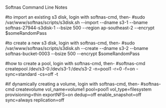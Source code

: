 Softnas Command Line Notes

#to import an existing s3 disk, login with softnas-cmd, then-
#sudo /var/www/softnas/scripts/s3disk.sh --import --dname s3-1 --bname softnas-27944-s3disk-1 --bsize 500 --region ap-southeast-2 --encrypt $someRandomPass

#to create a new s3 disk, login with softnas-cmd, then-
#sudo /var/www/softnas/scripts/s3disk.sh --create --dname s3-2 --bname softnas-bucket-0003 --bsize 500 --encrypt $someRandomPass

#how to create a pool, login with softnas-cmd, then-
#softnas-cmd createpool /dev/s3-0:/dev/s3-1:/dev/s3-2 -n=pool1 -r=0 -f=on -sync=standard -cs=off -t

#if dynamically creating a volume, login with softnas-cmd, then-
#softnas-cmd createvolume vol_name=volume1 pool=pool1 vol_type=filesystem provisioning=thin exportNFS=on dedup=off enable_snapshot=off sync=always replication=off